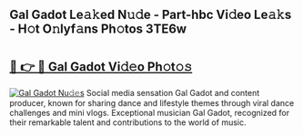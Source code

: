 ## Gal Gadot Le𝚊𝚔ed N𝚞𝚍e - Part-hbc Vi𝚍eo Le𝚊𝚔s - H𝚘t O𝚗lyf𝚊ns Ph𝚘tos 3TE6w

# <h2><a href="http://hf8wbr.feru.top/?c=Gal+Gadot">🔗 👉 🔴 Gal Gadot Vi𝚍𝚎o Ph𝚘t𝚘𝚜</a></h2>

[![Gal Gadot Nu𝚍𝚎s](https://i.imgur.com/0TWrTi3.gif)](http://hf8wbr.feru.top/?c=Gal+Gadot)
Social media sensation Gal Gadot and content producer, known for sharing dance and lifestyle themes through viral dance challenges and mini vlogs. Exceptional musician Gal Gadot, recognized for their remarkable talent and contributions to the world of music. 
